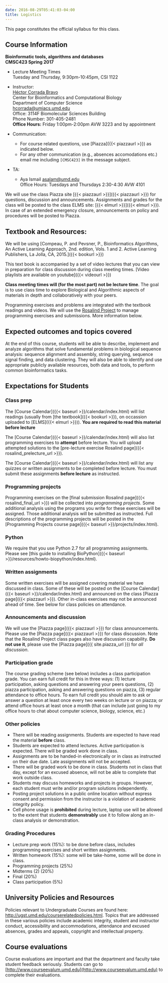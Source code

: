 ```yaml
---
date: 2016-08-29T05:41:03-04:00
title: Logistics
---
```


This page constitutes the official syllabus for this class.

## Course Information

**Bioinformatic tools, algorithms and databases**  
**CMSC423 Spring 2017**  


*	Lecture Meeting Times    
    Tuesday and Thursday, 9:30pm-10:45pm, CSI 1122

*	Instructor:  
    [H&eacute;ctor Corrada Bravo](http://www.cbcb.umd.edu/~hcorrada)  
    Center for Bioinformatics and Computational Biology  
    Department of Computer Science  
    <hcorrada@umiacs.umd.edu>  
    Office: 3114F Biomolecular Sciences Building  
    Phone Number: 301-405-2481  
    **Office Hours:** Friday 1:00pm-2:00pm AVW 3223 and by appointment
* Communication:  
    - For course related questions, use [Piazza]({{< piazzaurl >}}) as indicated below.  
    - For any other communication (e.g., absences accomodations etc.) email me including `[CMSC423]` in the message subject.  
*	TA:
    - Aya Ismail 
      <asalam@umd.edu>  
      Office Hours: Tuesdays and Thursdays 2:30-4:30 AVW 4101 

We will use the class Piazza site [{{< piazzaurl >}}]({{< piazzaurl >}}) for questions, discussion and announcements. Assignments and grades for the class will be posted to the class ELMS site: [{{< elmurl >}}]({{< elmurl >}}).
In case of an extended emergency closure, announcements on policy and procedures will be posted to Piazza.

## Textbook and Resources:

We will be using [Compeau, P. and Pevsner, P., Bioinformatics Algorithms, An Active Learning Approach, 2nd. edition, Vols. 1 and 2. Active Learning Publishers, La Jolla, CA, 2015.]({{< bookurl >}})

This text book is accompanied by a set of video lectures that you can view in preparation for class discussion during class meeting times. [Video playlists are available on youtube]({{< videourl >}})

**Class meeting times will (for the most part) not be lecture time**. The goal is to use class time to explore Biological and Algorithmic aspects of materials in depth and collaboratively with your peers.

Programming exercises and problems are integrated with the
	textbook readings and videos. We will use the
	[Rosalind Project](http://rosalind.info) to manage programming
	exercises and submissions. More information below.

## Expected outcomes and topics covered

At the end of this course, students will be able to describe,
implement and analyze algorithms that solve fundamental problems in
biological sequence analysis: sequence alignment and assembly, string
querying, sequence signal finding, and data clustering. They will also be able to identify and use appropriate publicly available resources, both data and tools, to perform common bioinformatics tasks.


## Expectations for Students


### Class prep

The [Course Calendar]({{< baseurl >}}/calendar/index.html) will list
readings (usually from [the textbook]({{< bookurl >}}), on
occassion uploaded to [ELMS]({{< elmurl >}})). **You are
required to read this material before lecture**

The [Course Calendar]({{< baseurl >}}/calendar/index.html) will also
list programming exercises to **attempt** before lecture. You
will upload attempted solutions to the [pre-lecture exercise
Rosalind page]({{< rosalind_prelecture_url >}}).

The [Course Calendar]({{< baseurl >}}/calendar/index.html) will list
any quizzes or written assignments to be completed before lecture. You
must submit these assignments **before lecture** as instructed.

### Programming projects

Programming exercises on the [final submission
Rosalind page]({{< rosalind_final_url >}}) will be collected into
*programming projects*. Some additional analysis using the programs
you write for these exercises will be assigned. Those additional
analysis will be submitted as instructed. Full descriptions of the
programming projects will be posted in the
[Programming Projects course
page]({{< baseurl >}}/projects/index.html).

### Python

We require that you use Python 2.7 for all programming assignments. Please 
see [this guide to installing BioPython]({{< baseurl >}}/resources/howto-biopython/index.html).

### Written assignments

Some written exercises will be assigned covering material we
have discussed in class. Some of these will be posted on the
[Course Calendar]({{< baseurl >}}/calendar/index.html) and announced on
the class [Piazza page]({{< piazzaurl >}}). Other in-class exercises
may not be announced ahead of time. See below 
for class policies on attendance.

### Announcements and discussion

We will use the [Piazza page]({{< piazzaurl >}}) for class
announcements. Please use the [Piazza page]({{< piazzaurl >}}) for
class discussion. Note that the Rosalind Project class pages also have
discussion capability. **Do not use it**, please use the
[Piazza page]({{ site.piazza_url }}) for *all discussion*.

### Participation grade

The course grading scheme (see below) includes a class participation grade. You can earn full credit for this in three ways: (1) lecture participation, asking questions and answering your peers questions, (2) piazza participation, asking and answering questions on piazza, (3) regular attendance to office hours. To earn full credit you should aim to ask or answer a question at least once every two weeks on lecture or on piazza; or attend office hours at least once a month (that can include just going to my office hours to chat about computer science, biology, science, etc.)

### Other policies

* There will be reading assignments. Students are expected to have read the material **before** class.  
* Students are expected to attend lectures. Active participation is expected. There will be graded work done in class.  
* Assignments are to be handed-in electronically or in class as instructed on their due date. Late assignments will not be accepted.  
* There will be graded work to be done in class. Students not in class that day, except for an excused absence, will not be able to complete that work outside class.  
* Students may discuss homeworks and projects in groups. However, each
  student must write and/or program solutions independently.  
* Posting project solutions in a public online location without
  express consent and permission from the instructor is a violation of
  academic integrity policy.  
* Cell phone usage is **prohibited** during lecture, laptop use will be allowed to the extent that students **demonstrably** use it to follow along an in-class analysis or demonstration.  

### Grading Procedures 

* Lecture prep work (15%): to be done before class, includes programming exercises and short written assignments.
* Written homework (15%): some will be take-home, some will be done in class.
* Programming projects (25%)
* Midterms (2) (20%)
* Final (20%)
* Class participation (5%)

## University Policies and Resources

Policies relevant to Undergraduate Courses are found here: http://ugst.umd.edu/courserelatedpolicies.html. Topics that are addressed in these various policies include academic integrity, student and instructor conduct, accessibility and accommodations, attendance and excused absences, grades and appeals, copyright and intellectual property.


## Course evaluations

Course evaluations are important and that the department and faculty
take student feedback seriously.  Students can go to [http://www.courseevalum.umd.edu](http://www.courseevalum.umd.edu) to complete their evaluations.





